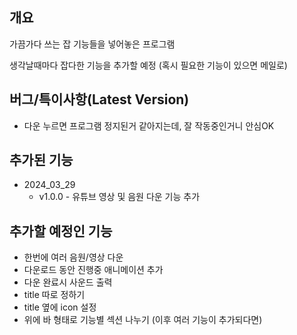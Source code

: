 ## 개요
가끔가다 쓰는 잡 기능들을 넣어놓은 프로그램

생각날때마다 잡다한 기능을 추가할 예정 (혹시 필요한 기능이 있으면 메일로)

## 버그/특이사항(Latest Version)
* 다운 누르면 프로그램 정지된거 같아지는데, 잘 작동중인거니 안심OK

## 추가된 기능
* 2024_03_29
  * v1.0.0 - 유튜브 영상 및 음원 다운 기능 추가

## 추가할 예정인 기능
* 한번에 여러 음원/영상 다운
* 다운로드 동안 진행중 애니메이션 추가
* 다운 완료시 사운드 출력
* title 따로 정하기
* title 옆에 icon 설정
* 위에 바 형태로 기능별 섹션 나누기 (이후 여러 기능이 추가되다면)
